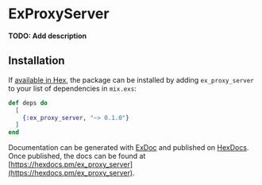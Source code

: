 # ExProxyServer

**TODO: Add description**

## Installation

If [available in Hex](https://hex.pm/docs/publish), the package can be installed
by adding `ex_proxy_server` to your list of dependencies in `mix.exs`:

```elixir
def deps do
  [
    {:ex_proxy_server, "~> 0.1.0"}
  ]
end
```

Documentation can be generated with [ExDoc](https://github.com/elixir-lang/ex_doc)
and published on [HexDocs](https://hexdocs.pm). Once published, the docs can
be found at [https://hexdocs.pm/ex_proxy_server](https://hexdocs.pm/ex_proxy_server).

